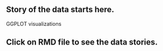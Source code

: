 ## Story of the data starts here.

GGPLOT visualizations

## Click on RMD file to see the data stories. 
